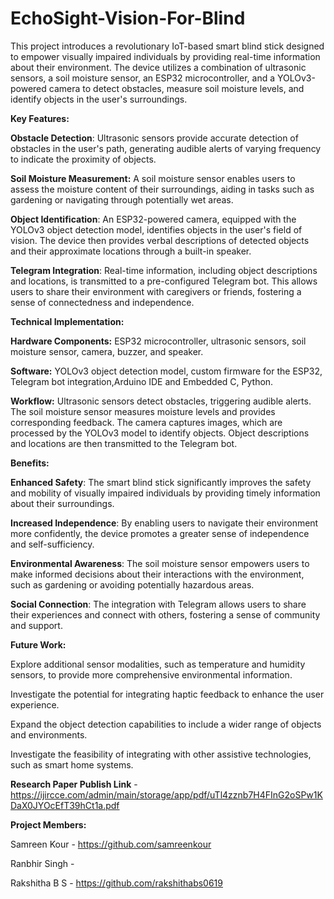 # EchoSight-Vision-For-Blind


This project introduces a revolutionary IoT-based smart blind stick designed to empower visually impaired individuals by providing real-time information about their environment. The device utilizes a combination of ultrasonic sensors, a soil moisture sensor, an ESP32 microcontroller, and a YOLOv3-powered camera to detect obstacles, measure soil moisture levels, and identify objects in the user's surroundings.

**Key Features:**

**Obstacle Detection**: Ultrasonic sensors provide accurate detection of obstacles in the user's path, generating audible alerts of varying frequency to indicate the proximity of objects.

**Soil Moisture Measurement:** A soil moisture sensor enables users to assess the moisture content of their surroundings, aiding in tasks such as gardening or navigating through potentially wet areas.

**Object Identification**: An ESP32-powered camera, equipped with the YOLOv3 object detection model, identifies objects in the user's field of vision. The device then provides verbal descriptions of detected objects and their approximate locations through a built-in speaker.

**Telegram Integration**: Real-time information, including object descriptions and locations, is transmitted to a pre-configured Telegram bot. This allows users to share their environment with caregivers or friends, fostering a sense of connectedness and independence.


**Technical Implementation:**

**Hardware Components:** 
                        ESP32 microcontroller, ultrasonic sensors, soil moisture sensor, camera, buzzer, and speaker.

**Software:** 
             YOLOv3 object detection model, custom firmware for the ESP32, Telegram bot integration,Arduino IDE and Embedded C, Python.

**Workflow:** 
             Ultrasonic sensors detect obstacles, triggering audible alerts. The soil moisture sensor measures moisture levels and provides corresponding feedback. The camera captures images, which are processed by the YOLOv3 model to identify objects. Object descriptions and locations are then transmitted to the Telegram bot.


**Benefits:**

**Enhanced Safety**: The smart blind stick significantly improves the safety and mobility of visually impaired individuals by providing timely information about their surroundings.

**Increased Independence**: By enabling users to navigate their environment more confidently, the device promotes a greater sense of independence and self-sufficiency.

**Environmental Awareness**: The soil moisture sensor empowers users to make informed decisions about their interactions with the environment, such as gardening or avoiding potentially hazardous areas.

**Social Connection**: The integration with Telegram allows users to share their experiences and connect with others, fostering a sense of community and support.

**Future Work:**

Explore additional sensor modalities, such as temperature and humidity sensors, to provide more comprehensive environmental information.

Investigate the potential for integrating haptic feedback to enhance the user experience.

Expand the object detection capabilities to include a wider range of objects and environments.

Investigate the feasibility of integrating with other assistive technologies, such as smart home systems.

**Research Paper Publish Link** - https://ijircce.com/admin/main/storage/app/pdf/uTl4zznb7H4FInG2oSPw1KDaX0JYOcEfT39hCt1a.pdf

**Project Members:**

Samreen Kour - https://github.com/samreenkour

Ranbhir Singh - 

Rakshitha B S - https://github.com/rakshithabs0619



